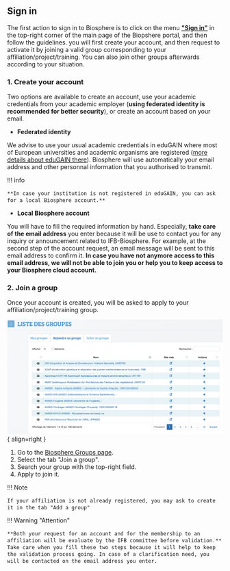 ## Sign in

The first action to sign in to Biosphere is to click on the menu [**"Sign in"**](https://biosphere.france-bioinformatique.fr/cloudweb/login/?next=/)
 in the top-right corner of the main page of the Biopshere portal, and then follow the guidelines. you will first create your account, and then request to activate it by joining a valid group corresponding to your  affiliation/project/training. You can also join other groups afterwards according to your situation.

### 1. Create your account
 
 Two options are available to create an account, use your academic credentials from your academic employer (**using federated identity is recommended for better security**), or create an account based on your email.

* **Federated identity**

We advise to use your usual academic credentials in eduGAIN where most of European universities and academic organisms are registered ([more details about eduGAIN there](https://edugain.org)). 
Biosphere will use automatically your email address and other personnal information that you authorised to transmit. 

!!! info

    **In case your institution is not registered in eduGAIN, you can ask for a local Biosphere account.**

* **Local Biosphere account**

You will have to fill the required information by hand. Especially, **take care of the email address** you enter because it will be use to contact you for any inquiry or announcement related to IFB-Biosphere.
For example, at the second step of the account request, an email message will be sent to this email address to confirm it.
**In case you have not anymore access to this email address, we will not be able to join you or help you to keep access to your Biosphere cloud account.**

### 2. Join a group

Once your account is created, you will be asked to apply to your affiliation/project/training group.

![Group table](/assets/img/groups_list.png){ align=right }

1. Go to the [Biosphere Groups page](https://biosphere.france-bioinformatique.fr/cloudweb_account/groups).
2. Select the tab "Join a group".
3. Search your group with the top-right field.
4. Apply to join it.


!!! Note

    If your affiliation is not already registered, you may ask to create it in the tab "Add a group"


!!! Warning "Attention"

    **Both your request for an account and for the membership to an affiliation will be evaluate by the IFB committee before validation.**
    Take care when you fill these two steps because it will help to keep the validation process going. In case of a clarification need, you will be contacted on the email address you enter. 
